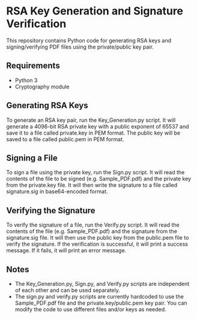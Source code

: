 
# RSA Key Generation and Signature Verification

This repository contains Python code for generating RSA keys and signing/verifying PDF files using the private/public key pair.


## Requirements

 - Python 3
 - Cryptography module

## Generating RSA Keys

To generate an RSA key pair, run the Key_Generation.py script. It will generate a 4096-bit RSA private key with a public exponent of 65537 and save it to a file called private.key in PEM format. The public key will be saved to a file called public.pem in PEM format.
## Signing a File
To sign a file using the private key, run the Sign.py script. It will read the contents of the file to be signed (e.g. Sample_PDF.pdf) and the private key from the private.key file. It will then write the signature to a file called signature.sig in base64-encoded format.
## Verifying the Signature
To verify the signature of a file, run the Verify.py script. It will read the contents of the file (e.g. Sample_PDF.pdf) and the signature from the signature.sig file. It will then use the public key from the public.pem file to verify the signature. If the verification is successful, it will print a success message. If it fails, it will print an error message.
## Notes
- The Key_Generation.py, Sign.py, and Verify.py scripts are independent of each other and can be used separately.
- The sign.py and verify.py scripts are currently hardcoded to use the Sample_PDF.pdf file and the private.key/public.pem key pair. You can modify the code to use different files and/or keys as needed.
